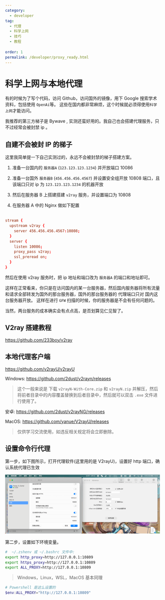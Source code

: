 ```yaml
---
category:
  - developer
tag:
  - 代理
  - 科学上网
  - 技巧
  - 教程

order: 1
permalink: /developer/proxy_ready.html
---
```


# 科学上网与本地代理

有的时候为了写个代码，访问 Github，访问国外的镜像，用下 Google 搜索学术资料，包括使用 `OpenAi`等。
这些在国内都非常麻烦，这个时候就必须得使用`科学上网`才能访问。

我推荐的第三方梯子是 Bywave , 实测还蛮好用的。我自己也会搭建代理服务，只不过经常会被封禁 ip 。

## 自建不会被封 IP 的梯子

这里我简单提一下自己实测过的，永远不会被封禁的梯子搭建方案。

1. 准备一台国内的 `服务器A` (`123.123.123.1234`) 并开放端口 10086

2. 准备一台国外 `服务器B` (`456.456.456.4567`) 并设置安全组开放 10808 端口，且该端口只对 ip 为 `123.123.123.1234` 的机器开放

3. 然后在服务器 B 上搭建搭建 `v2ray` 服务，并设置端口为 10808

4. 在服务器 A 中的 Nginx 做如下配置

```conf

stream {
  upstream v2ray {
    server 456.456.456.4567:10808;
  }
  server {
    listen 10086;
    proxy_pass v2ray;
    ssl_preread on;
  }
}

```

然后在使用 v2ray 服务时，把 ip 地址和端口改为 `服务器A` 的端口和地址即可。

这样在正常看来，你只是在访问国内的某一台服务器，然后国内服务器将所有流量和请求全部转发为国外的那台服务器，国外的那台服务器的 代理端口只对 国内这台服务器开放。 这样在进行 `GFW` 扫描的时候，你的服务器是不会有任何问题的。

当然，两台服务的成本确实会有点点高，是否划算见仁见智了。

## V2ray 搭建教程

https://github.com/233boy/v2ray

## 本地代理客户端

https://github.com/v2rayU/v2rayU

Windows:
https://github.com/2dust/v2rayn/releases

> 这个一般来说是 下载 `v2rayN-With-Core.zip` 和 `v2rayN.zip` 并解压，然后将前者目录中的内容覆盖替换到后者目录中，然后就可以双击 `.exe` 文件进行使用了。

安卓:
https://github.com/2dust/v2rayNG/releases

MacOS:
https://github.com/yanue/V2rayU/releases

> 仅供学习交流使用，如违反相关规定将会立即删除。

## 设置命令行代理

第一步，如下图所示，打开代理软件(这里用的是 V2rayU)，设置好 http 端口，确认系统代理已生效

![确认系统代理已生效](./image/proxy_terminal.png)

第二步，设置如下环境变量。

```bash
#  ~/.zshenv 或 ~/.bashrc 文件中:
export http_proxy=http://127.0.0.1:10809
export https_proxy=http://127.0.0.1:10809
export ALL_PROXY=http://127.0.0.1:10809

```

> Windows，Linux，WSL，MacOS 基本同理

```powershell
# Powershell 是这么设置的
$env:ALL_PROXY="http://127.0.0.1:10809"

```
